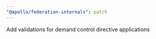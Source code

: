 ```yaml
---
"@apollo/federation-internals": patch
---
```


Add validations for demand control directive applications
